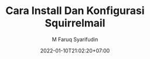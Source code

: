 ---
author: "M Faruq Syarifudin"
draft: false
date: 2022-01-10T21:02:20+07:00
description: "Ini adalah deskripsi artikel"
title: "Cara Install Dan Konfigurasi Squirrelmail"
slug: webserver
featured_image: "dhcp.png"
tags:
    - 

categories:
    - Web Backend

---